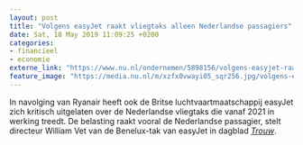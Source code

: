 ```yaml
---
layout: post
title: "Volgens easyJet raakt vliegtaks alleen Nederlandse passagiers"
date: Sat, 18 May 2019 11:09:25 +0200
categories: 
- financieel 
- economie 
externe_link: "https://www.nu.nl/ondernemen/5898156/volgens-easyjet-raakt-vliegtaks-alleen-nederlandse-passagiers.html"
feature_image: "https://media.nu.nl/m/xzfx0vwayi05_sqr256.jpg/volgens-easyjet-raakt-vliegtaks-alleen-nederlandse-passagiers.jpg"
---
```


In navolging van Ryanair heeft ook de Britse luchtvaartmaatschappij easyJet zich kritisch uitgelaten over de Nederlandse vliegtaks die vanaf 2021 in werking treedt. De belasting raakt vooral de Nederlandse passagier, stelt directeur William Vet van de Benelux-tak van easyJet in dagblad <a href="https://blendle.com/i/trouw/easy-jet-taks-liever-per-vliegtuig-dan-per-passagier/bnl-trn-20190518-10931298" target="_blank"><em>Trouw</em></a>.
